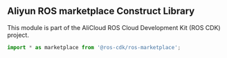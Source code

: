 ## Aliyun ROS marketplace Construct Library

This module is part of the AliCloud ROS Cloud Development Kit (ROS CDK) project.

```ts
import * as marketplace from '@ros-cdk/ros-marketplace';
```